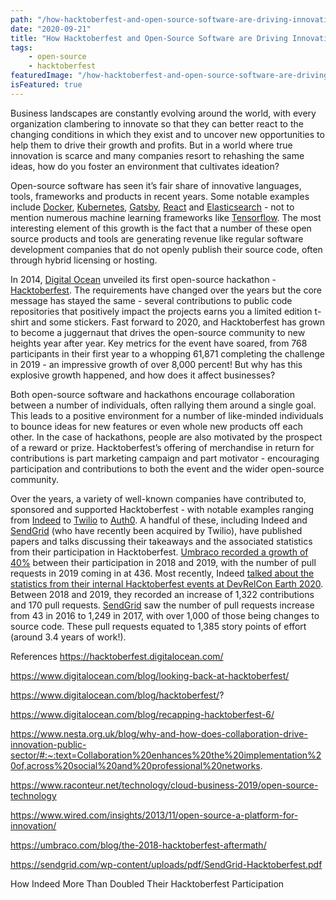 ```yaml
---
path: "/how-hacktoberfest-and-open-source-software-are-driving-innovation"
date: "2020-09-21"
title: "How Hacktoberfest and Open-Source Software are Driving Innovation"
tags:
    - open-source
    - hacktoberfest
featuredImage: "/how-hacktoberfest-and-open-source-software-are-driving-innovation.png"
isFeatured: true
---
```

Business landscapes are constantly evolving around the world, with every organization clambering to innovate so that they can better react to the changing conditions in which they exist and to uncover new opportunities to help them to drive their growth and profits. But in a world where true innovation is scarce and many companies resort to rehashing the same ideas, how do you foster an environment that cultivates ideation?

Open-source software has seen it’s fair share of innovative languages, tools, frameworks and products in recent years. Some notable examples include [Docker](https://www.docker.com/), [Kubernetes](https://kubernetes.io/), [Gatsby](https://www.gatsbyjs.com/), [React](https://reactjs.org/) and [Elasticsearch](https://www.elastic.co/elasticsearch/) - not to mention numerous machine learning frameworks like [Tensorflow](https://www.tensorflow.org/). The most interesting element of this growth is the fact that a number of these open source products and tools are generating revenue like regular software development companies that do not openly publish their source code, often through hybrid licensing or hosting.

In 2014, [Digital Ocean](https://do.co) unveiled its first open-source hackathon - [Hacktoberfest](https://hacktoberfest.digitalocean.com/). The requirements have changed over the years but the core message has stayed the same - several contributions to public code repositories that positively impact the projects earns you a limited edition t-shirt and some stickers. Fast forward to 2020, and Hacktoberfest has grown to become a juggernaut that drives the open-source community to new heights year after year. Key metrics for the event have soared, from 768 participants in their first year to a whopping 61,871 completing the challenge in 2019 - an impressive growth of over 8,000 percent! But why has this explosive growth happened, and how does it affect businesses?

Both open-source software and hackathons encourage collaboration between a number of individuals, often rallying them around a single goal. This leads to a positive environment for a number of like-minded individuals to bounce ideas for new features or even whole new products off each other. In the case of hackathons, people are also motivated by the prospect of a reward or prize. Hacktoberfest’s offering of merchandise in return for contributions is part marketing campaign and part motivator - encouraging participation and contributions to both the event and the wider open-source community.

Over the years, a variety of well-known companies have contributed to, sponsored and supported Hacktoberfest - with notable examples ranging from [Indeed](https://www.indeed.co.uk/) to [Twilio](https://twilio.com/) to [Auth0](https://auth0.com/). A handful of these, including Indeed and [SendGrid](https://sendgrid.com/) (who have recently been acquired by Twilio), have published papers and talks discussing their takeaways and the associated statistics from their participation in Hacktoberfest.
[Umbraco recorded a growth of 40%](https://umbraco.com/blog/pr-team-update-november-2019-hacktoberfest-round-up/) between their participation in 2018 and 2019, with the number of pull requests in 2019 coming in at 436. Most recently, Indeed [talked about the statistics from their internal Hacktoberfest events at DevRelCon Earth 2020](https://www.youtube.com/watch?v=uweScYvtUts&feature=youtu.be). Between 2018 and 2019, they recorded an increase of 1,322 contributions and 170 pull requests. [SendGrid](https://sendgrid.com/wp-content/uploads/pdf/SendGrid-Hacktoberfest.pdf) saw the number of pull requests increase from 43 in 2016 to 1,249 in 2017, with over 1,000 of those being changes to source code. These pull requests equated to 1,385 story points of effort (around 3.4 years of work!).


References
https://hacktoberfest.digitalocean.com/

https://www.digitalocean.com/blog/looking-back-at-hacktoberfest/

https://www.digitalocean.com/blog/hacktoberfest/?

https://www.digitalocean.com/blog/recapping-hacktoberfest-6/

https://www.nesta.org.uk/blog/why-and-how-does-collaboration-drive-innovation-public-sector/#:~:text=Collaboration%20enhances%20the%20implementation%20of,across%20social%20and%20professional%20networks.

https://www.raconteur.net/technology/cloud-business-2019/open-source-technology

https://www.wired.com/insights/2013/11/open-source-a-platform-for-innovation/

https://umbraco.com/blog/the-2018-hacktoberfest-aftermath/

https://sendgrid.com/wp-content/uploads/pdf/SendGrid-Hacktoberfest.pdf

How Indeed More Than Doubled Their Hacktoberfest Participation